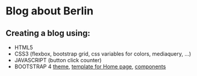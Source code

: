 # Blog about Berlin

## Creating a blog using:
* HTML5
* CSS3 (flexbox, bootstrap grid, css variables for colors, mediaquery, ...)
* JAVASCRIPT (button click counter)
* BOOTSTRAP 4 [theme](https://themestr.app/theme?start=1&font=Bungee%20Shade&palette=7&icons=simpleline&border-width=0&spacer=1rem&btn-border-radius=.25rem&enable-gradients=false), [template for Home page](https://startbootstrap.com/previews/blog-home), [components](https://getbootstrap.com/docs/4.3/components/navs/)

